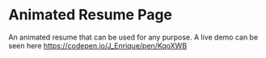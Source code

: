 # Animated Resume Page
An animated resume that can be used for any purpose. A live demo can be seen here https://codepen.io/J_Enrique/pen/KqoXWB
